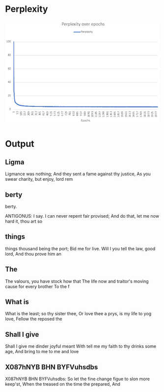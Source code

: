 # Perplexity
![plot](./perplexity.png)
# Output
## Ligma
Ligmance was nothing;
And they sent a fame against thy justice,
As you swear charity, but enjoy, lord rem

## berty
berty.

ANTIGONUS:
I say. I can never repent fair provised;
And do that, let me now hard it, thou art so

## things
things thousand being the port;
Bid me for live. Will I you tell the law, good lord,
And thou prove him an
## The
The valours, you have stock how that
The life now and traitor's moving cause for every brother
To the f
## What is
What is the least; so thy sister thee,
Or love thee a prys, is my life to yog love,
Fellow the reposed the
## Shall I give
Shall I give me dinder joyful meant
With tell me my faith to thy drinks some age,
And bring to me to me and love
## X087hNYB BHN BYFVuhsdbs
X087hNYB BHN BYFVuhsdbs:
So let the fine change figue to slon more keep'st,
When the treased on the time the prepared,
And
